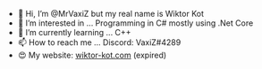 - 👋 Hi, I’m @MrVaxiZ but my real name is Wiktor Kot                                                                                                                                                                                                               
- 👀 I’m interested in ... Programming in C# mostly using .Net Core 
- 🌱 I’m currently learning ... C++
- 📫 How to reach me ... Discord: VaxiZ#4289 
- :heart_eyes: My website: [wiktor-kot.com](https://wiktor-kot.com/) (expired)
 
